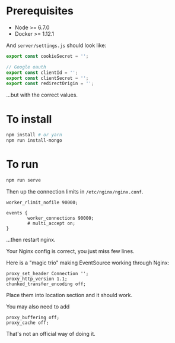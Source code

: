 # Prerequisites

* Node >= 6.7.0
* Docker >= 1.12.1

And `server/settings.js` should look like:

```js
export const cookieSecret = '';

// Google oauth
export const clientId = '';
export const clientSecret = '';
export const redirectOrigin = '';
```

…but with the correct values.

# To install

```sh
npm install # or yarn
npm run install-mongo
```

# To run

```sh
npm run serve
```


Then up the connection limits in `/etc/nginx/nginx.conf`.

```
worker_rlimit_nofile 90000;

events {
        worker_connections 90000;
        # multi_accept on;
}
```

…then restart nginx.

Your Nginx config is correct, you just miss few lines.

Here is a "magic trio" making EventSource working through Nginx:
```
proxy_set_header Connection '';
proxy_http_version 1.1;
chunked_transfer_encoding off;
```
Place them into location section and it should work.

You may also need to add
```
proxy_buffering off;
proxy_cache off;
```
That's not an official way of doing it.
